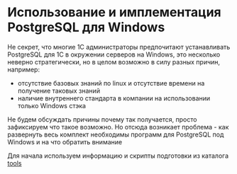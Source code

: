 # Использование и имплементация PostgreSQL для Windows

Не секрет, что многие 1С администраторы предпочитают устанавливать PostgreSQL для 1С в окружении серверов на Windows, это несколько неверно стратегически, но в целом возможно в силу разных причин, например:

* отсутствие базовых знаний по linux и отсутствие времени на получение таковых знаний
* наличие внутреннего стандарта в компании на использовании только Windows стэка

Не будем обсуждать причины почему так получается, просто зафиксируем что такое возможно.
Но отсюда возникает проблема - как развернуть весь комплект необходимы программ для PostgreSQL под Windows и на что обратить внимание

Для начала используем информацию и скрипты подготовки из каталога [tools](./tools/windows/README.md)
